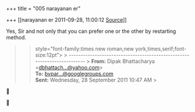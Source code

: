 +++
title = "005 narayanan er"

+++
[[narayanan er	2011-09-28, 11:00:12 [Source](https://groups.google.com/g/bvparishat/c/uPvC2GfT418)]]



Yes, Sir and not only that you can prefer one or the other by restarting method.  

> 
> >  style="font-family:times new roman,new york,times,serif;font-size:12pt"> >
> ------------------------------------------------------------------------ >
> **From:** Dipak Bhattacharya \<[dbhattach...@yahoo.com]()\>  
> **To:** [bvpar...@googlegroups.com]()  
> **Sent:** Wednesday, 28 September 2011 10:47 AM >
> 
> > 





